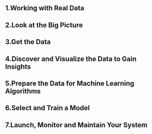 ## 1.Working with Real Data
## 2.Look at the Big Picture
## 3.Get the Data
## 4.Discover and Visualize the Data to Gain Insights
## 5.Prepare the Data for Machine Learning Algorithms
## 6.Select and Train a Model
## 7.Launch, Monitor and Maintain Your System
